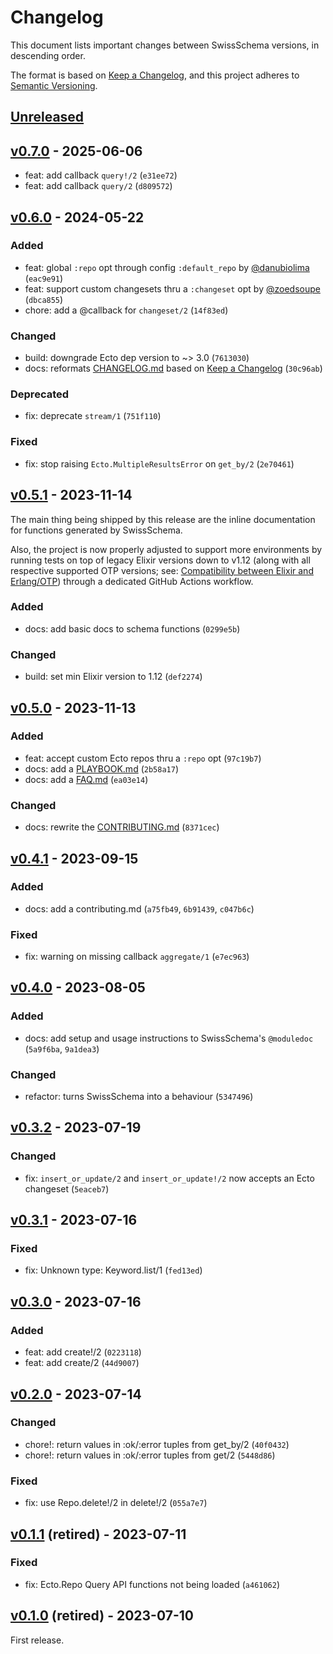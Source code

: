 # Changelog

This document lists important changes between SwissSchema versions, in descending order.

The format is based on [Keep a Changelog](https://keepachangelog.com/en/1.1.0/), and this project adheres to [Semantic Versioning](https://semver.org/spec/v2.0.0.html).

## [Unreleased]

## [v0.7.0] - 2025-06-06

- feat: add callback `query!/2` (`e31ee72`)
- feat: add callback `query/2` (`d809572`)

## [v0.6.0] - 2024-05-22

### Added

- feat: global `:repo` opt through config `:default_repo` by [@danubiolima](http://github.com/danubiolima) (`eac9e91`)
- feat: support custom changesets thru a `:changeset` opt by [@zoedsoupe](https://github.com/zoedsoupe) (`dbca855`)
- chore: add a @callback for `changeset/2` (`14f83ed`)

### Changed

- build: downgrade Ecto dep version to ~> 3.0 (`7613030`)
- docs: reformats [CHANGELOG.md](CHANGELOG.md) based on [Keep a Changelog](https://keepachangelog.com) (`30c96ab`)

### Deprecated

- fix: deprecate `stream/1` (`751f110`)

### Fixed

- fix: stop raising `Ecto.MultipleResultsError` on `get_by/2` (`2e70461`)

## [v0.5.1] - 2023-11-14

The main thing being shipped by this release are the inline documentation for functions generated by SwissSchema.

Also, the project is now properly adjusted to support more environments by running tests on top of legacy Elixir versions down to v1.12 (along with all respective supported OTP versions; see: [Compatibility between Elixir and Erlang/OTP](https://hexdocs.pm/elixir/compatibility-and-deprecations.html#compatibility-between-elixir-and-erlang-otp)) through a dedicated GitHub Actions workflow.

### Added

- docs: add basic docs to schema functions (`0299e5b`)

### Changed

- build: set min Elixir version to 1.12 (`def2274`)

## [v0.5.0] - 2023-11-13

### Added

- feat: accept custom Ecto repos thru a `:repo` opt (`97c19b7`)
- docs: add a [PLAYBOOK.md](PLAYBOOK.md) (`2b58a17`)
- docs: add a [FAQ.md](FAQ.md) (`ea03e14`)

### Changed

- docs: rewrite the [CONTRIBUTING.md](CONTRIBUTING.md) (`8371cec`)

## [v0.4.1] - 2023-09-15

### Added

- docs: add a contributing.md (`a75fb49`, `6b91439`, `c047b6c`)

### Fixed

- fix: warning on missing callback `aggregate/1` (`e7ec963`)

## [v0.4.0] - 2023-08-05

### Added

- docs: add setup and usage instructions to SwissSchema's `@moduledoc` (`5a9f6ba`, `9a1dea3`)

### Changed

- refactor: turns SwissSchema into a behaviour (`5347496`)

## [v0.3.2] - 2023-07-19

### Changed

- fix: `insert_or_update/2` and `insert_or_update!/2` now accepts an Ecto changeset (`5eaceb7`)

## [v0.3.1] - 2023-07-16

### Fixed

- fix: Unknown type: Keyword.list/1 (`fed13ed`)

## [v0.3.0] - 2023-07-16

### Added

- feat: add create!/2 (`0223118`)
- feat: add create/2 (`44d9007`)

## [v0.2.0] - 2023-07-14

### Changed

- chore!: return values in :ok/:error tuples from get_by/2 (`40f0432`)
- chore!: return values in :ok/:error tuples from get/2 (`5448d86`)

### Fixed

- fix: use Repo.delete!/2 in delete!/2 (`055a7e7`)

## [v0.1.1] (retired) - 2023-07-11

### Fixed

- fix: Ecto.Repo Query API functions not being loaded (`a461062`)

## [v0.1.0] (retired) - 2023-07-10

First release.

[Unreleased]: https://github.com/joeljuca/swiss_schema/compare/v0.7.0...HEAD
[v0.7.0]: https://github.com/joeljuca/swiss_schema/compare/v0.6.0...v0.7.0
[v0.6.0]: https://github.com/joeljuca/swiss_schema/compare/v0.5.1...v0.6.0
[v0.5.1]: https://github.com/joeljuca/swiss_schema/compare/v0.5.0...v0.5.1
[v0.5.0]: https://github.com/joeljuca/swiss_schema/compare/v0.4.1...v0.5.0
[v0.4.1]: https://github.com/joeljuca/swiss_schema/compare/v0.4.0...v0.4.1
[v0.4.0]: https://github.com/joeljuca/swiss_schema/compare/v0.3.2...v0.4.0
[v0.3.2]: https://github.com/joeljuca/swiss_schema/compare/v0.3.1...v0.3.2
[v0.3.1]: https://github.com/joeljuca/swiss_schema/compare/v0.3.0...v0.3.1
[v0.3.0]: https://github.com/joeljuca/swiss_schema/compare/v0.2.0...v0.3.0
[v0.2.0]: https://github.com/joeljuca/swiss_schema/compare/v0.1.1...v0.2.0
[v0.1.1]: https://github.com/joeljuca/swiss_schema/compare/v0.1.0...v0.1.1
[v0.1.0]: https://github.com/joeljuca/swiss_schema/releases/tag/v0.1.0
